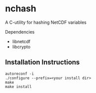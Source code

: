   nchash
  ======
  A C-utility for hashing NetCDF variables

  Dependencies
  * libnetcdf
  * libcrypto
  

Installation Instructions
-------------------------
```
autoreconf -i
./configure --prefix=<your install dir>
make
make install
```
